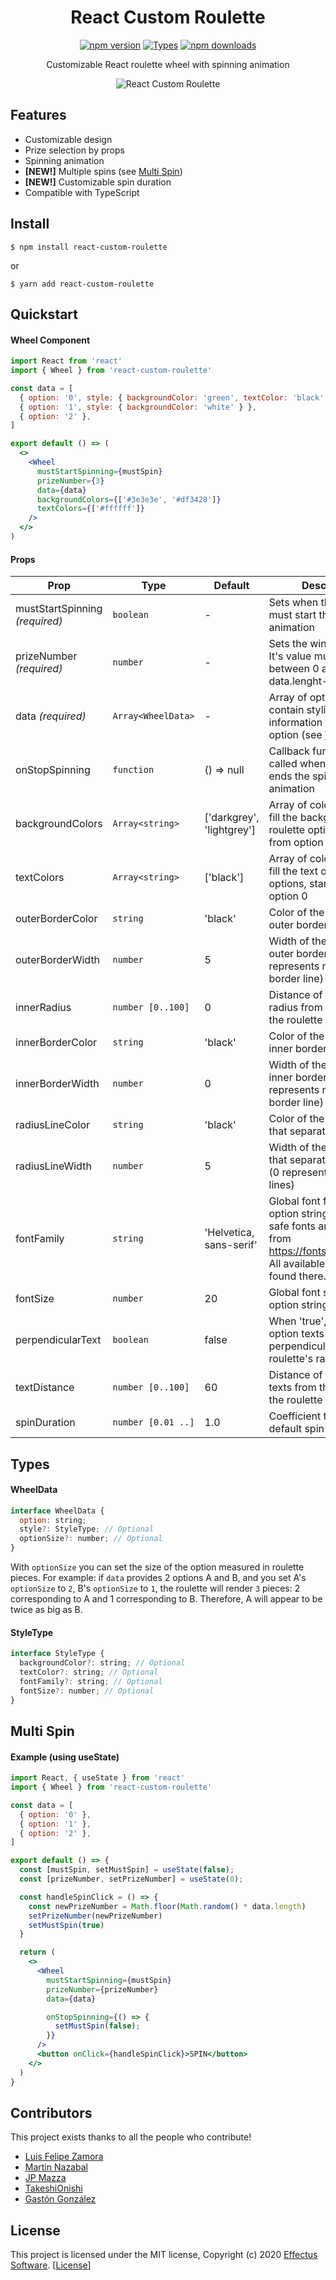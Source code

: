 <h1 align="center">React Custom Roulette</h1>

<div align="center">

[![npm version](https://img.shields.io/npm/v/react-custom-roulette)](https://www.npmjs.com/package/react-custom-roulette)
[![Types](https://img.shields.io/npm/types/react-custom-roulette)](https://www.typescriptlang.org/index.html)
[![npm downloads](https://img.shields.io/npm/dm/react-custom-roulette)](https://www.npmjs.com/package/react-custom-roulette)

</div>

<p align="center">Customizable React roulette wheel with spinning animation</p>

<div align="center">

![React Custom Roulette](https://github.com/effectussoftware/react-custom-roulette/raw/master/demo/roulette-demo.gif)

</div>

## Features

- Customizable design
- Prize selection by props
- Spinning animation
- **[NEW!]** Multiple spins (see [Multi Spin](#multi-spin))
- **[NEW!]** Customizable spin duration
- Compatible with TypeScript

## Install

    $ npm install react-custom-roulette

or

    $ yarn add react-custom-roulette

## Quickstart

#### Wheel Component

```jsx
import React from 'react'
import { Wheel } from 'react-custom-roulette'

const data = [
  { option: '0', style: { backgroundColor: 'green', textColor: 'black' } },
  { option: '1', style: { backgroundColor: 'white' } },
  { option: '2' },
]

export default () => (
  <>
    <Wheel
      mustStartSpinning={mustSpin}
      prizeNumber={3}
      data={data}
      backgroundColors={['#3e3e3e', '#df3428']}
      textColors={['#ffffff']}
    />
  </>
)
```

#### Props

| **Prop**                       | **Type**           | **Default**               | **Description**                                                                                                                                 |
|--------------------------------|--------------------|---------------------------|-------------------------------------------------------------------------------------------------------------------------------------------------|
| mustStartSpinning _(required)_ | `boolean`          | -                         | Sets when the roulette must start the spinning animation                                                                                        |
| prizeNumber _(required)_       | `number`           | -                         | Sets the winning option. It's value must be between 0 and data.lenght-1                                                                         |
| data _(required)_              | `Array<WheelData>` | -                         | Array of options. Can contain styling information for a specific option (see [WheelData](#wheeldata))                                           |
| onStopSpinning                 | `function`         | () => null                | Callback function that is called when the roulette ends the spinning animation                                                                  |
| backgroundColors               | `Array<string>`    | ['darkgrey', 'lightgrey'] | Array of colors that will fill the background of the roulette options, starting from option 0                                                   |
| textColors                     | `Array<string>`    | ['black']                 | Array of colors that will fill the text of the roulette options, starting from option 0                                                         |
| outerBorderColor               | `string`           | 'black'                   | Color of the roulette's outer border line                                                                                                       |
| outerBorderWidth               | `number`           | 5                         | Width of the roulette's outer border line (0 represents no outer border line)                                                                   |
| innerRadius                    | `number [0..100]`  | 0                         | Distance of the inner radius from the center of the roulette                                                                                    |
| innerBorderColor               | `string`           | 'black'                   | Color of the roulette's inner border line                                                                                                       |
| innerBorderWidth               | `number`           | 0                         | Width of the roulette's inner border line (0 represents no inner border line)                                                                   |
| radiusLineColor                | `string`           | 'black'                   | Color of the radial lines that separate each option                                                                                             |
| radiusLineWidth                | `number`           | 5                         | Width of the radial lines that separate each option (0 represents no radial lines)                                                              |
| fontFamily                     | `string`           | 'Helvetica, sans-serif'   | Global font family of the option string. Non-Web safe fonts are fetched from https://fonts.google.com/. All available fonts can be found there. |
| fontSize                       | `number`           | 20                        | Global font size of the option string                                                                                                           |
| perpendicularText              | `boolean`          | false                     | When 'true', sets the option texts perpendicular to the roulette's radial lines                                                                 |
| textDistance                   | `number [0..100]`  | 60                        | Distance of the option texts from the center of the roulette                                                                                    |
| spinDuration                   | `number [0.01 ..]` | 1.0                       | Coefficient to adjust the default spin duration                                                                                                 |
## Types

#### WheelData

```jsx
interface WheelData {
  option: string;
  style?: StyleType; // Optional
  optionSize?: number; // Optional
}
```
With `optionSize` you can set the size of the option measured in roulette pieces. For example: if `data` provides 2 options A and B, and you set A's `optionSize` to `2`, B's `optionSize` to `1`, the roulette will render `3` pieces: 2 corresponding to A and 1 corresponding to B. Therefore, A will appear to be twice as big as B. 

#### StyleType

```jsx
interface StyleType {
  backgroundColor?: string; // Optional
  textColor?: string; // Optional
  fontFamily?: string; // Optional
  fontSize?: number; // Optional
}
```

## Multi Spin

#### Example (using useState)

```jsx
import React, { useState } from 'react'
import { Wheel } from 'react-custom-roulette'

const data = [
  { option: '0' },
  { option: '1' },
  { option: '2' },
]

export default () => {
  const [mustSpin, setMustSpin] = useState(false);
  const [prizeNumber, setPrizeNumber] = useState(0);

  const handleSpinClick = () => {
    const newPrizeNumber = Math.floor(Math.random() * data.length)
    setPrizeNumber(newPrizeNumber)
    setMustSpin(true)
  }

  return (
    <>
      <Wheel
        mustStartSpinning={mustSpin}
        prizeNumber={prizeNumber}
        data={data}

        onStopSpinning={() => {
          setMustSpin(false);
        }}
      />
      <button onClick={handleSpinClick}>SPIN</button>
    </>
  )
}
```

## Contributors

This project exists thanks to all the people who contribute!

<ul>
    <li><a href="https://github.com/luchozamora1">Luis Felipe Zamora</a></li>
    <li><a href="https://github.com/nazabalm20">Martin Nazabal</a></li>
    <li><a href="https://github.com/jpmazza">JP Mazza</a></li>
    <li><a href="https://github.com/TakeshiOnishi">TakeshiOnishi</a></li>
    <li><a href="https://github.com/Gaston-Gonzalez">Gastón González</a></li>
</ul>

## License

This project is licensed under the MIT license, Copyright (c) 2020 <a href="https://effectussoftware.com">Effectus Software</a>. [[License](LICENSE)]
